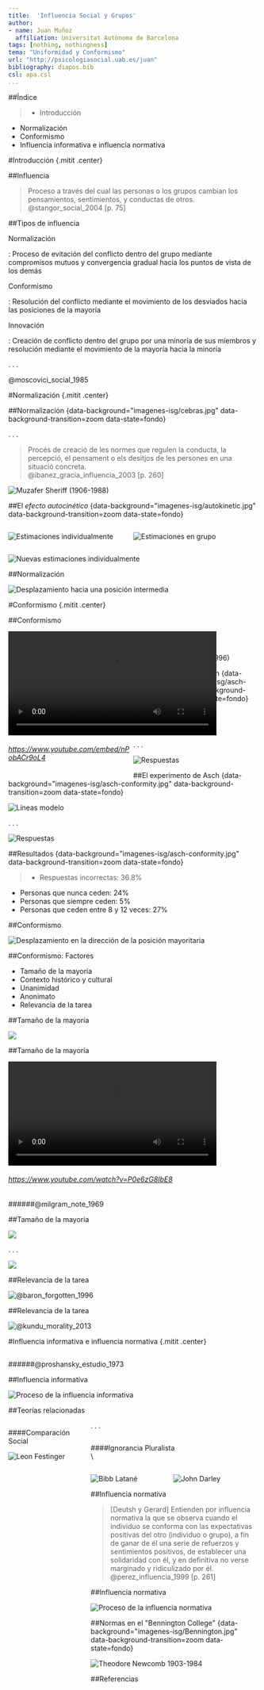 ```yaml
---
title:  'Influencia Social y Grupos'
author:
- name: Juan Muñoz
  affiliation: Universitat Autònoma de Barcelona
tags: [nothing, nothingness]
tema: "Uniformidad y Conformismo"
url: "http://psicologiasocial.uab.es/juan"
bibliography: diapos.bib
csl: apa.csl
...
```


##Índice

>* Introducción
* Normalización
* Conformismo
* Influencia informativa e influencia normativa



<!--
#Conformismo

¿Ponerla como imagen de fondo?
![Gallinas inconformistas](imagenes/chickenprotest.jpg "Gallinas inconformistas")
-->

#Introducción {.mitit .center}

##Influencia
> Proceso a través del cual las personas o los grupos cambian los pensamientos, sentimientos, y conductas de otros.\
@stangor_social_2004 [p. 75]


##Tipos de influencia

Normalización

:   Proceso de evitación del conflicto dentro del grupo mediante compromisos mutuos y convergencia gradual hacia los puntos de vista de los demás

Conformismo

:   Resolución del conflicto mediante el movimiento de los desviados hacia las posiciones de la mayoría

Innovación

:   Creación de conflicto dentro del grupo por una minoría de sus miembros y resolución mediante el movimiento de la mayoría hacia la minoría

. . .

@moscovici_social_1985


#Normalización {.mitit .center}

##Normalización {data-background="imagenes-isg/cebras.jpg" data-background-transition=zoom data-state=fondo}

. . .

>Procés de creació de les normes que regulen la conducta, la percepció, el pensament o els desitjos de les persones en una situació concreta.\
@ibanez_gracia_influencia_2003 [p. 260]

![Muzafer Sheriff\
(1906-1988)](imagenes-isg/Sherif.jpg)

<!--

#Normalización
![Muzafer Sheriff\
(1906-1988)](imagenes-isg/Sherif.jpg)
-->

##El _efecto autocinético_ {data-background="imagenes-isg/autokinetic.jpg" data-background-transition=zoom data-state=fondo}

<div id="column1" style="float:left; margin:0; width:50%;">

![Estimaciones individualmente](imagenes-isg/autocinetico-1.jpg)

</div>

<div id="column2" style="float:left; margin:0; width:50%;">

![Estimaciones en grupo](imagenes-isg/autocinetico-2.jpg)

</div>

<div id="column3" style="float:left; margin:0; width:100%;">

![Nuevas estimaciones individualmente](imagenes-isg/autocinetico-3.jpg)

</div>

##Normalización

![Desplazamiento hacia una posición intermedia](imagenes-isg/normalizacion-quecos.jpg)

#Conformismo {.mitit .center}

##Conformismo

<div id="column1" style="float:left; margin:0; width:50%;">

<video width="420"  class="stretch" controls>
	<source src="multimedia/classic-candid.mp4" type="video/mp4">
	<source src="https://www.youtube.com/embed/nPobACr9oL4" type="video/mp4">"
</video>
 
###### <https://www.youtube.com/embed/nPobACr9oL4>

</div>

. . .

<div id="column1" style="float:left; margin:0; width:50%;">

![Solomon Asch\
(1907-1996)](imagenes-isg/Asch.jpg)

</div>

<!--
#Conformismo

>>Movimiento por parte de la(s) persona(s) discrepante(s) hacia la norma del grupo como una función de la presión social explícita o implícita de los miembros del grupo.
@Allen

-->

##El experimento de Asch {data-background="imagenes-isg/asch-conformity.jpg" data-background-transition=zoom data-state=fondo}

. . .

![Líneas modelo](imagenes-isg/asch-lineas-1.jpg)

. . .

![Respuestas](imagenes-isg/Asch-quecos-1.jpg)

##El experimento de Asch {data-background="imagenes-isg/asch-conformity.jpg" data-background-transition=zoom data-state=fondo}

![Líneas modelo](imagenes-isg/asch-lineas-2.jpg)

. . .

![Respuestas](imagenes-isg/Asch-quecos-2.jpg)

##Resultados {data-background="imagenes-isg/asch-conformity.jpg" data-background-transition=zoom data-state=fondo}

>- Respuestas incorrectas: 36.8%
- Personas que nunca ceden: 24%
- Personas que siempre ceden: 5%
- Personas que ceden entre 8 y 12 veces: 27%

##Conformismo

![Desplazamiento en la dirección de la posición mayoritaria](imagenes-isg/conformismo-quecos.jpg)

##Conformismo: Factores

* Tamaño de la mayoría
* Contexto histórico y cultural
* Unanimidad
* Anonimato
* Relevancia de la tarea

##Tamaño de la mayoría

![](imagenes-isg/Asch-EfectoMayoria.jpg)

##Tamaño de la mayoría

<video width="420"  class="stretch" controls><source src="multimedia/Stanley Milgram - Conformity and Independence.mp4"></video>

###### <https://www.youtube.com/watch?v=P0e6zG8IbE8>

######@milgram_note_1969


##Tamaño de la mayoría

![](imagenes-isg/Asch-EfectoMayoria-1.jpg)

. . .

![](imagenes-isg/Asch-EfectoMayoria-2.jpg)

##Relevancia de la tarea

![@baron_forgotten_1996](imagenes-isg/Asch-RelevanciaTarea.jpg)

##Relevancia de la tarea

![@kundu_morality_2013](imagenes-isg/Asch-Relevancia.jpg)


#Influencia informativa e influencia normativa {.mitit .center}

##
######@proshansky_estudio_1973


##Influencia informativa

![Proceso de la influencia informativa](imagenes-isg/InfluenciaInformativa.jpg)



##Teorías relacionadas

<div id="column1" style="float:left; margin:0; width:33%;">

####Comparación Social

![Leon Festinger](imagenes-isg/Festinger.jpg)

</div>

. . .

<div id="column2" style="float:left; margin:0; width:66%;">

####Ignorancia Pluralista\
\

<div id="column2.1" style="float:left; margin:0; width:50%;">

![Bibb Latané](imagenes-isg/Latane.jpg)

</div>

<div id="column2.2" style="float:left; margin:0; width:50%;">

![John Darley](imagenes-isg/Darley.jpg)

</div>


##Influencia normativa

>[Deutsh y Gerard] Entienden por influencia normativa la que se observa cuando el individuo se conforma con las expectativas positivas del otro (individuo o grupo), a fin de ganar de él una serie de refuerzos y sentimientos positivos, de establecer una solidaridad con él, y en definitiva no verse marginado y ridiculizado por él.\
@perez_influencia_1999 [p. 261]

##Influencia normativa

![Proceso de la influencia normativa](imagenes-isg/InfluenciaNormativa.jpg)

##Normas en el "Bennington College" {data-background="imagenes-isg/Bennington.jpg" data-background-transition=zoom data-state=fondo}

![Theodore Newcomb\
1903-1984](imagenes-isg/Newcomb.jpg)


##Referencias
